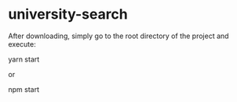 # university-search

After downloading, simply go to the root directory of the project and execute:

yarn start

or 

npm start
